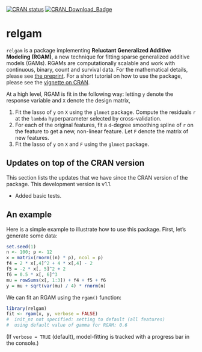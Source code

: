 <!-- README.md is generated from README.Rmd. Please edit that file -->
<!-- badges: start -->
[![CRAN
status](https://www.r-pkg.org/badges/version/relgam)](https://cran.r-project.org/package=relgam)
[![CRAN\_Download\_Badge](http://cranlogs.r-pkg.org/badges/relgam)](https://cran.r-project.org/package=relgam)
<!-- badges: end -->

relgam
======

`relgam` is a package implementing **Reluctant Generalized Additive
Modeling (RGAM)**, a new technique for fitting sparse generalized
additive models (GAMs). RGAMs are computationally scalable and work with
continuous, binary, count and survival data. For the mathematical
details, please see [the preprint](https://arxiv.org/abs/1912.01808).
For a short tutorial on how to use the package, please see the [vignette
on
CRAN](https://cran.r-project.org/web/packages/relgam/vignettes/relgam.html).

At a high level, RGAM is fit in the following way: letting `y` denote
the response variable and `X` denote the design matrix,

1.  Fit the lasso of `y` on `X` using the `glmnet` package. Compute the
    residuals `r` at the `lambda` hyperparameter selected by
    cross-validation.
2.  For each of the original features, fit a `d`-degree smoothing spline
    of `r` on the feature to get a new, non-linear feature. Let `F`
    denote the matrix of new features.
3.  Fit the lasso of `y` on `X` and `F` using the `glmnet` package.

Updates on top of the CRAN version
----------------------------------

This section lists the updates that we have since the CRAN version of
the package. This development version is v1.1.

-   Added basic tests.

An example
----------

Here is a simple example to illustrate how to use this package. First,
let’s generate some data:

``` r
set.seed(1)
n <- 100; p <- 12
x = matrix(rnorm((n) * p), ncol = p)
f4 = 2 * x[,4]^2 + 4 * x[,4] - 2
f5 = -2 * x[, 5]^2 + 2
f6 = 0.5 * x[, 6]^3
mu = rowSums(x[, 1:3]) + f4 + f5 + f6
y = mu + sqrt(var(mu) / 4) * rnorm(n)
```

We can fit an RGAM using the `rgam()` function:

``` r
library(relgam)
fit <- rgam(x, y, verbose = FALSE)
#  init_nz not specified: setting to default (all features)
#  using default value of gamma for RGAM: 0.6
```

(If `verbose = TRUE` (default), model-fitting is tracked with a progress
bar in the console.)
